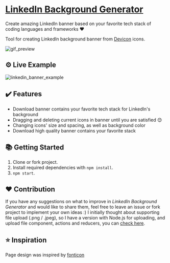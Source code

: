 # [LinkedIn Background Generator](https://linkedinbggenerator.com/)

Create amazing LinkedIn banner based on your favorite tech stack of coding languages and frameworks ❤

Tool for creating LinkedIn background banner from [Devicon](https://github.com/devicons/devicon) icons.

![gif_preview](https://user-images.githubusercontent.com/34806925/117252749-100f0000-ae4f-11eb-855b-c7bf6bb96309.gif)

## ⚙️ Live Example

![linkedin_banner_example](https://user-images.githubusercontent.com/34806925/117180715-254b4680-addd-11eb-9063-8dc4317b2996.png)

## ✔️ Features

- Download banner contains your favorite tech stack for LinkedIn's background
- Dragging and deleting current icons in banner until you are satisfied 😊
- Changing icons' size and spacing, as well as background color
- Download high quality banner contains your favorite stack

## 📚 Getting Started

1. Clone or fork project.
2. Install required dependencies with `npm install`.
3. `npm start`.

## ❤️ Contribution

If you have any suggestions on what to improve in <em>LinkedIn Background Generator</em> and would like to share them, feel free to leave an issue or fork project to implement your own ideas :)
I initially thought about supporting file upload (.png / .jpeg), so I have a version with Node.js for uploading, and upload file component, actions and reducers, you can [check here](https://github.com/adi221/linkedin-bg).

## ⭐ Inspiration

Page design was inspired by [fonticon](https://github.com/devgg/fonticon)
